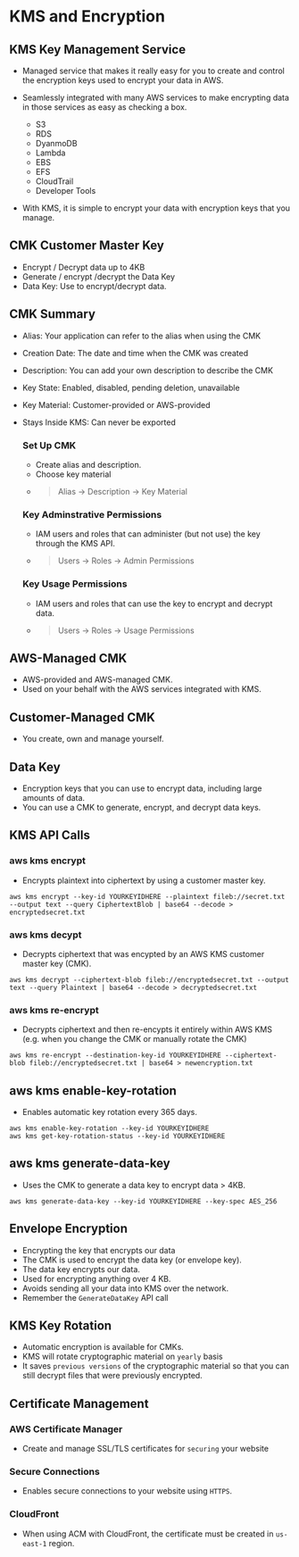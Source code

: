 # KMS and Encryption

## KMS Key Management Service
- Managed service that makes it really easy for you to create
and control the encryption keys used to encrypt your data in
AWS.
- Seamlessly integrated with many AWS services to make encrypting data in those services as easy as checking a box.
    
    - S3
    - RDS
    - DyanmoDB
    - Lambda
    - EBS
    - EFS
    - CloudTrail
    - Developer Tools
- With KMS, it is simple to encrypt your data with encryption keys that you manage.

## CMK Customer Master Key
- Encrypt / Decrypt data up to 4KB
- Generate / encrypt /decrypt the Data Key
- Data Key: Use to encrypt/decrypt data.

## CMK Summary
- Alias: Your application can refer to the alias when using the CMK
- Creation Date: The date and time when the CMK was created
- Description: You can add your own description to describe the CMK
- Key State: Enabled, disabled, pending deletion, unavailable
- Key Material: Customer-provided or AWS-provided
- Stays Inside KMS: Can never be exported

    ### Set Up CMK
    - Create alias and description.
    - Choose key material
    - > Alias -> Description -> Key Material

    ### Key Adminstrative Permissions
    - IAM users and roles that can administer (but not use) the key through the KMS API.
    - > Users -> Roles -> Admin Permissions

    ### Key Usage Permissions
    - IAM users and roles that can use the key to encrypt and decrypt data.
    - > Users -> Roles -> Usage Permissions

## AWS-Managed CMK
- AWS-provided and AWS-managed CMK.
- Used on your behalf with the AWS services integrated with KMS.

## Customer-Managed CMK
- You create, own and manage yourself.

## Data Key
- Encryption keys that you can use to encrypt data, including large amounts of data.
- You can use a CMK to generate, encrypt, and decrypt data keys.

## KMS API Calls
### aws kms encrypt
- Encrypts plaintext into ciphertext by using a customer master key.
```plaintext
aws kms encrypt --key-id YOURKEYIDHERE --plaintext fileb://secret.txt --output text --query CiphertextBlob | base64 --decode > encryptedsecret.txt
```

### aws kms decypt 
- Decrypts ciphertext that was encypted by an AWS KMS customer master key (CMK).
```plaintext
aws kms decrypt --ciphertext-blob fileb://encryptedsecret.txt --output text --query Plaintext | base64 --decode > decryptedsecret.txt

```

### aws kms re-encrypt
- Decrypts ciphertext and then re-encypts it entirely within AWS KMS (e.g. when you change the CMK or manually rotate the CMK)
```plaintext
aws kms re-encrypt --destination-key-id YOURKEYIDHERE --ciphertext-blob fileb://encryptedsecret.txt | base64 > newencryption.txt
```

## aws kms enable-key-rotation
- Enables automatic key rotation every 365 days.
```plaintext
aws kms enable-key-rotation --key-id YOURKEYIDHERE
aws kms get-key-rotation-status --key-id YOURKEYIDHERE
```

## aws kms generate-data-key
- Uses the CMK to generate a data key to encrypt data > 4KB. 
```plaintext
aws kms generate-data-key --key-id YOURKEYIDHERE --key-spec AES_256
```

## Envelope Encryption
- Encrypting the key that encrypts our data
- The CMK is used to encrypt the data key (or envelope key).
- The data key encrypts our data.
- Used for encrypting anything over 4 KB.
- Avoids sending all your data into KMS over the network.
- Remember the `GenerateDataKey` API call

## KMS Key Rotation
- Automatic encryption is available for CMKs.
- KMS will rotate cryptographic material on `yearly` basis
- It saves `previous versions` of the cryptographic material so that you can still decrypt files that were previously encrypted.

## Certificate Management
### AWS Certificate Manager
- Create and manage SSL/TLS certificates for `securing` your website

### Secure Connections
- Enables secure connections to your website using `HTTPS`.

### CloudFront
- When using ACM with CloudFront, the certificate must be created in `us-east-1` region.


